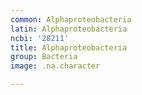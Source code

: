 ```yaml
---
common: Alphaproteobacteria
latin: Alphaproteobacteria
ncbi: '28211'
title: Alphaproteobacteria
group: Bacteria
image: .na.character

---
```

